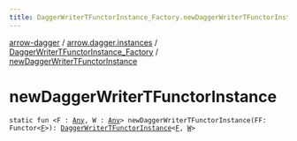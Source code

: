 ```yaml
---
title: DaggerWriterTFunctorInstance_Factory.newDaggerWriterTFunctorInstance - arrow-dagger
---
```


[arrow-dagger](../../index.html) / [arrow.dagger.instances](../index.html) / [DaggerWriterTFunctorInstance_Factory](index.html) / [newDaggerWriterTFunctorInstance](./new-dagger-writer-t-functor-instance.html)

# newDaggerWriterTFunctorInstance

`static fun <F : `[`Any`](https://kotlinlang.org/api/latest/jvm/stdlib/kotlin/-any/index.html)`, W : `[`Any`](https://kotlinlang.org/api/latest/jvm/stdlib/kotlin/-any/index.html)`> newDaggerWriterTFunctorInstance(FF: Functor<`[`F`](new-dagger-writer-t-functor-instance.html#F)`>): `[`DaggerWriterTFunctorInstance`](../-dagger-writer-t-functor-instance/index.html)`<`[`F`](new-dagger-writer-t-functor-instance.html#F)`, `[`W`](new-dagger-writer-t-functor-instance.html#W)`>`